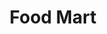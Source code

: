 ---
title: "Food Mart"
url: /olympia/food-mart-black-lake-boulevard-southwest/
shop: convenience
---